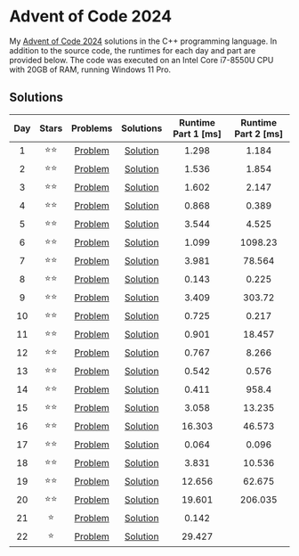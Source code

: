 # Advent of Code 2024

My [Advent of Code 2024](https://adventofcode.com/2024) solutions in the C++ programming language. In addition to the source code, the runtimes for each day and part are provided below. The code was executed on an Intel Core i7-8550U CPU with 20GB of RAM, running Windows 11 Pro.

## Solutions

|Day|Stars|Problems|Solutions|Runtime Part 1 [ms]|Runtime Part 2 [ms]|
|:-:|:-:|:-:|:-:|:-:|:-:|
|1|⭐⭐|[Problem](https://adventofcode.com/2024/day/1)|[Solution](Day01/main.cpp)|1.298|1.184|
|2|⭐⭐|[Problem](https://adventofcode.com/2024/day/2)|[Solution](Day02/main.cpp)|1.536|1.854|
|3|⭐⭐|[Problem](https://adventofcode.com/2024/day/3)|[Solution](Day03/main.cpp)|1.602|2.147|
|4|⭐⭐|[Problem](https://adventofcode.com/2024/day/4)|[Solution](Day04/main.cpp)|0.868|0.389|
|5|⭐⭐|[Problem](https://adventofcode.com/2024/day/5)|[Solution](Day05/main.cpp)|3.544|4.525|
|6|⭐⭐|[Problem](https://adventofcode.com/2024/day/6)|[Solution](Day06/main.cpp)|1.099|1098.23|
|7|⭐⭐|[Problem](https://adventofcode.com/2024/day/7)|[Solution](Day07/main.cpp)|3.981|78.564|
|8|⭐⭐|[Problem](https://adventofcode.com/2024/day/8)|[Solution](Day08/main.cpp)|0.143|0.225|
|9|⭐⭐|[Problem](https://adventofcode.com/2024/day/9)|[Solution](Day09/main.cpp)|3.409|303.72|
|10|⭐⭐|[Problem](https://adventofcode.com/2024/day/10)|[Solution](Day10/main.cpp)|0.725|0.217|
|11|⭐⭐|[Problem](https://adventofcode.com/2024/day/11)|[Solution](Day11/main.cpp)|0.901|18.457|
|12|⭐⭐|[Problem](https://adventofcode.com/2024/day/12)|[Solution](Day12/main.cpp)|0.767|8.266|
|13|⭐⭐|[Problem](https://adventofcode.com/2024/day/13)|[Solution](Day13/main.cpp)|0.542|0.576|
|14|⭐⭐|[Problem](https://adventofcode.com/2024/day/14)|[Solution](Day14/main.cpp)|0.411|958.4|
|15|⭐⭐|[Problem](https://adventofcode.com/2024/day/15)|[Solution](Day15/main.cpp)|3.058|13.235|
|16|⭐⭐|[Problem](https://adventofcode.com/2024/day/16)|[Solution](Day16/main.cpp)|16.303|46.573|
|17|⭐⭐|[Problem](https://adventofcode.com/2024/day/17)|[Solution](Day17/main.cpp)|0.064|0.096|
|18|⭐⭐|[Problem](https://adventofcode.com/2024/day/18)|[Solution](Day18/main.cpp)|3.831|10.536|
|19|⭐⭐|[Problem](https://adventofcode.com/2024/day/19)|[Solution](Day19/main.cpp)|12.656|62.675|
|20|⭐⭐|[Problem](https://adventofcode.com/2024/day/20)|[Solution](Day20/main.cpp)|19.601|206.035|
|21|⭐|[Problem](https://adventofcode.com/2024/day/21)|[Solution](Day21/main.cpp)|0.142||
|22|⭐|[Problem](https://adventofcode.com/2024/day/22)|[Solution](Day22/main.cpp)|29.427||
